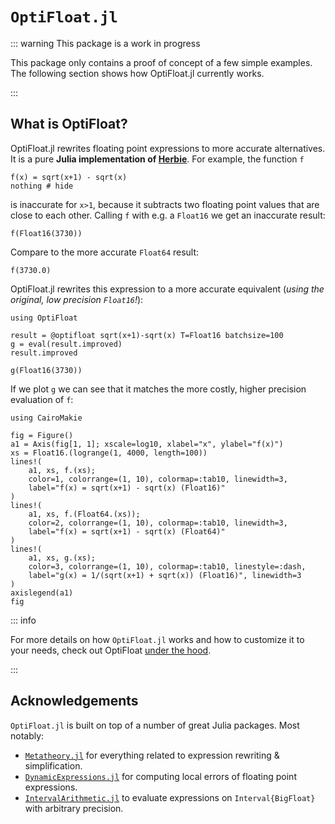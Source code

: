 # `OptiFloat.jl`

::: warning This package is a work in progress

This package only contains a proof of concept of a few simple examples.
The following section shows how OptiFloat.jl currently works.

:::


## What is OptiFloat?

OptiFloat.jl rewrites floating point expressions to more accurate alternatives.
It is a pure **Julia implementation of [Herbie](https://herbie.uwplse.org/)**.
For example, the function `f`

```@example sqrtexample
f(x) = sqrt(x+1) - sqrt(x)
nothing # hide
```

is inaccurate for `x>1`, because it subtracts two floating point values that are
close to each other. Calling `f` with e.g. a `Float16` we get an inaccurate result:

```@repl sqrtexample
f(Float16(3730))
```

Compare to the more accurate `Float64` result:
```@repl sqrtexample
f(3730.0)
```

OptiFloat.jl rewrites this expression to a more accurate equivalent (*using the original, low precision `Float16`!*):
```@example sqrtexample
using OptiFloat

result = @optifloat sqrt(x+1)-sqrt(x) T=Float16 batchsize=100
g = eval(result.improved)
result.improved
```

```@repl sqrtexample
g(Float16(3730))
```

If we plot `g` we can see that it matches the more costly, higher precision
evaluation of `f`:

```@example sqrtexample
using CairoMakie

fig = Figure()
a1 = Axis(fig[1, 1]; xscale=log10, xlabel="x", ylabel="f(x)")
xs = Float16.(logrange(1, 4000, length=100))
lines!(
    a1, xs, f.(xs);
    color=1, colorrange=(1, 10), colormap=:tab10, linewidth=3,
    label="f(x) = sqrt(x+1) - sqrt(x) (Float16)"
)
lines!(
    a1, xs, f.(Float64.(xs));
    color=2, colorrange=(1, 10), colormap=:tab10, linewidth=3,
    label="f(x) = sqrt(x+1) - sqrt(x) (Float64)"
)
lines!(
    a1, xs, g.(xs);
    color=3, colorrange=(1, 10), colormap=:tab10, linestyle=:dash,
    label="g(x) = 1/(sqrt(x+1) + sqrt(x)) (Float16)", linewidth=3
)
axislegend(a1)
fig
```

::: info

For more details on how `OptiFloat.jl` works and how to customize it to your
needs, check out OptiFloat [under the hood](internals.md).

:::


## Acknowledgements

`OptiFloat.jl` is built on top of a number of great Julia packages. Most notably:

- [`Metatheory.jl`](https://github.com/JuliaSymbolics/Metatheory.jl) for everything related to expression rewriting & simplification.
- [`DynamicExpressions.jl`](https://github.com/SymbolicML/DynamicExpressions.jl) for computing local errors of floating point expressions.
- [`IntervalArithmetic.jl`](https://github.com/JuliaIntervals/IntervalArithmetic.jl) to evaluate expressions on `Interval{BigFloat}` with arbitrary precision.
